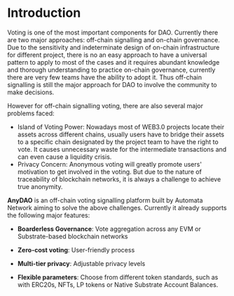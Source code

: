 # Introduction

Voting is one of the most important components for DAO. Currently there are two major approaches: off-chain signalling and on-chain governance. Due to the sensitivity and indeterminate design of on-chain infrastructure for different project, there is no an easy approach to have a universal pattern to apply to most of the cases and it requires abundant knowledge and thorough understanding to practice on-chain governance, currently there are very few teams have the ability to adopt it. Thus off-chain signalling is still the major approach for DAO to involve the community to make decisions.

However for off-chain signalling voting, there are also several major problems faced:

- Island of Voting Power: Nowadays most of WEB3.0 projects locate their assets across different chains, usually users have to bridge their assets to a specific chain designated by the project team to have the right to vote. It causes unnecessary waste for the intermediate transactions and can even cause a liquidity crisis.
- Privacy Concern: Anonymous voting will greatly promote users' motivation to get involved in the voting. But due to the nature of traceability of blockchain networks, it is always a challenge to achieve true anonymity.

**AnyDAO** is an off-chain voting signalling platform built by Automata Network aiming to solve the above challenges. Currently it already supports the following major features:<br>

- **Boarderless Governance**: Vote aggregation across any EVM or Substrate-based blockchain networks<br>

- **Zero-cost voting**: User-friendly process<br>

- **Multi-tier privacy**: Adjustable privacy levels<br>
  
- **Flexible parameters**: Choose from different token standards, such as with ERC20s, NFTs, LP tokens or Native Substrate Account Balances.